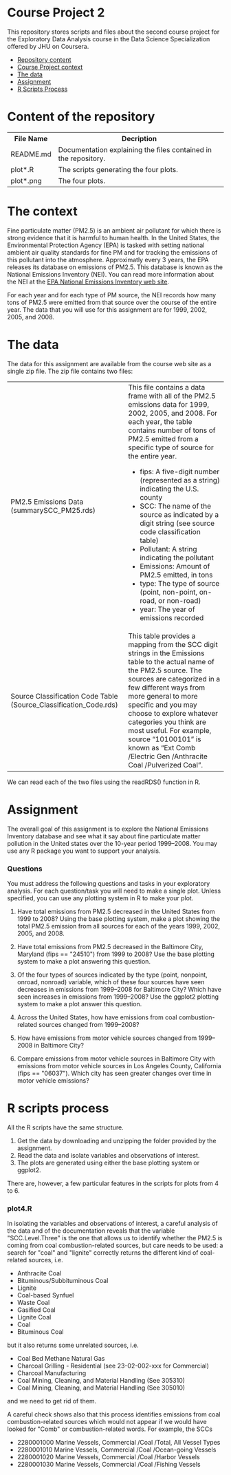 # Course Project 2

This repository stores scripts and files about the second course project for the Exploratory Data Analysis course in the Data Science Specialization offered by JHU on Coursera.

* [Repository content](#content)
* [Course Project context](#context)
* [The data](#data)
* [Assignment](#assignment)
* [R Scripts Process](#code)

<h1 id=content>Content of the repository</h1>

<table>
  <tr>
    <th>File Name</th>
    <th>Decription</th>
  </tr>
  <tr>
    <td>README.md</td>
    <td>Documentation explaining the files contained in the repository.</td>
  </tr>
  <tr>
    <td>plot*.R</td>
    <td>The scripts generating the four plots.</td>
  </tr>
  <tr>
    <td>plot*.png</td>
    <td>The four plots.</td>
  </tr>
</table>

<h1 id=context>The context</h1>

Fine particulate matter (PM2.5) is an ambient air pollutant for which there is strong evidence that it is harmful to human health. In the United States, the Environmental Protection Agency (EPA) is tasked with setting national ambient air quality standards for fine PM and for tracking the emissions of this pollutant into the atmosphere. Approximatly every 3 years, the EPA releases its database on emissions of PM2.5. This database is known as the National Emissions Inventory (NEI). You can read more information about the NEI at the [EPA National Emissions Inventory web site](http://www.epa.gov/ttn/chief/eiinformation.html).

For each year and for each type of PM source, the NEI records how many tons of PM2.5 were emitted from that source over the course of the entire year. The data that you will use for this assignment are for 1999, 2002, 2005, and 2008.

<h1 id=data>The data</h1>

The data for this assignment are available from the course web site as a single zip file. The zip file contains two files:

<table>
  <tr>
    <td> PM2.5 Emissions Data (summarySCC_PM25.rds)</td> 
    <td> This file contains a data frame with all of the PM2.5 emissions data for 1999, 2002, 2005, and 2008. For each year, 
      the table contains number of tons of PM2.5 emitted from a specific type of source for the entire year. 
      <ul>
        <li> fips: A five-digit number (represented as a string) indicating the U.S. county </li>
        <li> SCC: The name of the source as indicated by a digit string (see source code classification table) </li>
        <li> Pollutant: A string indicating the pollutant </li>
        <li> Emissions: Amount of PM2.5 emitted, in tons </li>
        <li> type: The type of source (point, non-point, on-road, or non-road) </li>
        <li> year: The year of emissions recorded </li>
      </ul>
      </td>
  </tr>
  <tr>
    <td> Source Classification Code Table (Source_Classification_Code.rds)</td> 
    <td> This table provides a mapping from the SCC digit strings in the Emissions table to the actual name of the PM2.5 source. 
      The sources are categorized in a few different ways from more general to more specific and you may choose to explore whatever 
      categories you think are most useful. For example, source “10100101” is known as “Ext Comb /Electric Gen /Anthracite Coal /Pulverized Coal”.
    </td>
  </tr>
</table>

We can read each of the two files using the readRDS() function in R.

<h1 id=assignment>Assignment</h1>

The overall goal of this assignment is to explore the National Emissions 
Inventory database and see what it say about fine particulate matter pollution 
in the United states over the 10-year period 1999–2008. You may use any 
R package you want to support your analysis.

<h3>Questions</h3>
You must address the following questions and tasks in your exploratory analysis.
For each question/task you will need to make a single plot. 
Unless specified, you can use any plotting system in R to make your plot.

1. Have total emissions from PM2.5 decreased in the United States from 1999 to 2008? 
Using the base plotting system, make a plot showing the total PM2.5 emission 
from all sources for each of the years 1999, 2002, 2005, and 2008.

2. Have total emissions from PM2.5 decreased in the Baltimore City, Maryland 
(fips == "24510") from 1999 to 2008? 
Use the base plotting system to make a plot answering this question.

3. Of the four types of sources indicated by the type 
(point, nonpoint, onroad, nonroad) variable, which of these four sources 
have seen decreases in emissions from 1999–2008 for Baltimore City? 
Which have seen increases in emissions from 1999–2008? Use the ggplot2
plotting system to make a plot answer this question.

4. Across the United States, how have emissions from coal combustion-related sources changed from 1999–2008?

5. How have emissions from motor vehicle sources changed from 1999–2008 in Baltimore City?

6. Compare emissions from motor vehicle sources in Baltimore City with emissions from motor vehicle sources in Los Angeles County, California (fips == "06037"). Which city has seen greater changes over time in motor vehicle emissions?

<h1 id=code>R scripts process</h1>

All the R scripts have the same structure.

1. Get the data by downloading and unzipping the folder provided by the assignment.
2. Read the data and isolate variables and observations of interest.
3. The plots are generated using either the base plotting system or ggplot2.

There are, however, a few particular features in the scripts for plots from 4 to 6.

<h3>plot4.R</h3>

In isolating the variables and observations of interest, 
a careful analysis of the data and of the documentation
reveals that the variable "SCC.Level.Three" is the one
that allows us to identify whether the PM2.5 is coming
from coal combustion-related sources, but care needs to
be used: a search for "coal" and "lignite" correctly returns
the different kind of coal-related sources, i.e.

- Anthracite Coal
- Bituminous/Subbituminous Coal
- Lignite
- Coal-based Synfuel
- Waste Coal
- Gasified Coal
- Lignite Coal
- Coal
- Bituminous Coal

but it also returns some unrelated sources, i.e.

- Coal Bed Methane Natural Gas
- Charcoal Grilling - Residential (see 23-02-002-xxx for Commercial)
- Charcoal Manufacturing
- Coal Mining, Cleaning, and Material Handling (See 305310)
- Coal Mining, Cleaning, and Material Handling (See 305010)

and we need to get rid of them.

A careful check shows also that this process identifies emissions from coal 
combustion-related sources which would not appear if we would have looked for
"Comb" or combustion-related words. For example, the SCCs
- 2280001000 Marine Vessels, Commercial /Coal /Total, All Vessel Types
- 2280001010 Marine Vessels, Commercial /Coal /Ocean-going Vessels
- 2280001020 Marine Vessels, Commercial /Coal /Harbor Vessels
- 2280001030 Marine Vessels, Commercial /Coal /Fishing Vessels
